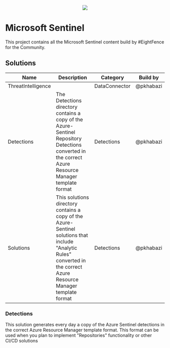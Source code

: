 <picture>
<p align="center">
  <img src="https://github.com/nextfence/.github/blob/main/profile/img/EightFence.png">
</p>
</picture>

# Microsoft Sentinel

This project contains all the Microsoft Sentinel content build by #EightFence for the Community.

## Solutions

| Name               | Description                                                                                                                         | Category      | Build by  |
| ------------------ | ----------------------------------------------------------------------------------------------------------------------------------- | ------------- | --------- |
| ThreatIntelligence |                                                                                                                                     | DataConnector | @pkhabazi |
| Detections         | The Detections directory contains a copy of the Azure-Sentinel Repository Detections converted in the correct Azure Resource Manager template format | Detections    | @pkhabazi |
| Solutions          | This solutions directory contains a copy of the Azure-Sentinel solutions that include "Analytic Rules" converted in the correct Azure Resource Manager template format | Detections    | @pkhabazi |

### Detections

This solution generates every day a copy of the Azure Sentinel detections in the correct Azure Resource Manager template format. This format can be used when you plan to implement "Repositories" functionality or other CI/CD solutions

